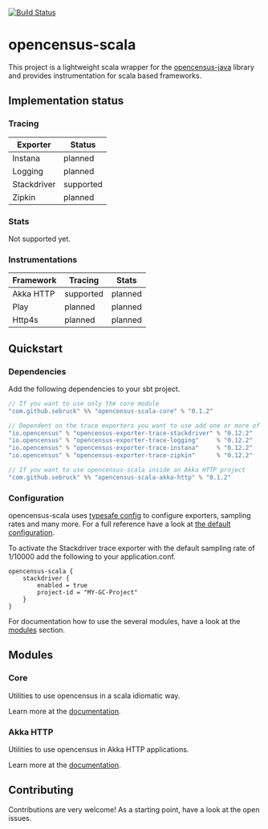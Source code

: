 [![Build Status](https://travis-ci.org/Sebruck/opencensus-scala.svg?branch=master)](https://travis-ci.org/Sebruck/opencensus-scala)
# opencensus-scala
This project is a lightweight scala wrapper for the 
[opencensus-java](https://github.com/census-instrumentation/opencensus-java) library 
and provides instrumentation for scala based frameworks.

## Implementation status

### Tracing
|Exporter    |Status   |
|------------|---------|
|Instana     |planned  |
|Logging     |planned  |
|Stackdriver |supported|
|Zipkin      |planned  |

### Stats
Not supported yet.

### Instrumentations
|Framework|Tracing  |Stats    |
|---------|---------|---------|
|Akka HTTP|supported|planned  |
|Play     |planned  |planned  |
|Http4s   |planned  |planned  |


## Quickstart
### Dependencies
Add the following dependencies to your sbt project.

```scala
// If you want to use only the core module
"com.github.sebruck" %% "opencensus-scala-core" % "0.1.2" 

// Dependent on the trace exporters you want to use add one or more of the following
"io.opencensus" % "opencensus-exporter-trace-stackdriver" % "0.12.2"
"io.opencensus" % "opencensus-exporter-trace-logging"     % "0.12.2"
"io.opencensus" % "opencensus-exporter-trace-instana"     % "0.12.2"
"io.opencensus" % "opencensus-exporter-trace-zipkin"      % "0.12.2"

// If you want to use opencensus-scala inside an Akka HTTP project 
"com.github.sebruck" %% "opencensus-scala-akka-http" % "0.1.2" 
```

### Configuration
opencensus-scala uses [typesafe config](https://github.com/lightbend/config) to configure exporters,
sampling rates and many more. For a full reference have a look at 
[the default configuration](core/src/main/resources/reference.conf).

To activate the Stackdriver trace exporter with the default sampling rate of 1/10000 add the following 
to your application.conf.
```
opencensus-scala {
    stackdriver {
        enabled = true
        project-id = "MY-GC-Project"
    }
}
```

For documentation how to use the several modules, have a look at the [modules](#modules) section.

## Modules

### Core
Utilities to use opencensus in a scala idiomatic way.

Learn more at the [documentation](core/README.md).

### Akka HTTP
Utilities to use opencensus in Akka HTTP applications. 

Learn more at the [documentation](akka-http/README.md).

## Contributing
Contributions are very welcome! As a starting point, have a look at the open issues. 
